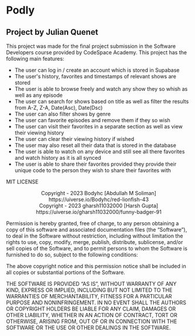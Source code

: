 # Podly

## Project by Julian Quenet
This project was made for the final project submission in the Software Developers course provided by CodeSpace Academy.
This project has the following main features:

- The user can log in / create an account which is stored in Supabase
- The user's history, favorites and timestamps of relevant shows are stored
- The user is able to browse freely and watch any show they so whish as well as any episode
- The user can search for shows based on title as well as filter the results from A-Z, Z-A, Date(Asc), Date(Dsc)
- The user can also filter shows by genre 
- The user can favorite episodes and remove them if they so wish 
- The user can visit their favorites in a separate section as well as view their viewing history
- The user can clear their viewing history if wished
- The user may also reset all their data that is stored in the database
- The user is able to watch on any device and still see all there favorites and watch history as it is all synced
- The user is able to share their favorites provided they provide their unique code to the person they wish to share 
their favorites with 

MIT LICENSE
<p align="center">
Copyright - 2023 Bodyhc [Abdullah M Soliman] https://uiverse.io/Bodyhc/red-lionfish-43
<br>
Copyright - 2023 gharsh11032000 [Harsh Gupta] https://uiverse.io/gharsh11032000/funny-badger-91

Permission is hereby granted, free of charge, to any person obtaining a copy of this software and associated documentation files (the “Software”), to deal in the Software without restriction, including without limitation the rights to use, copy, modify, merge, publish, distribute, sublicense, and/or sell copies of the Software, and to permit persons to whom the Software is furnished to do so, subject to the following conditions:

The above copyright notice and this permission notice shall be included in all copies or substantial portions of the Software.

THE SOFTWARE IS PROVIDED “AS IS”, WITHOUT WARRANTY OF ANY KIND, EXPRESS OR IMPLIED, INCLUDING BUT NOT LIMITED TO THE WARRANTIES OF MERCHANTABILITY, FITNESS FOR A PARTICULAR PURPOSE AND NONINFRINGEMENT. IN NO EVENT SHALL THE AUTHORS OR COPYRIGHT HOLDERS BE LIABLE FOR ANY CLAIM, DAMAGES OR OTHER LIABILITY, WHETHER IN AN ACTION OF CONTRACT, TORT OR OTHERWISE, ARISING FROM, OUT OF OR IN CONNECTION WITH THE SOFTWARE OR THE USE OR OTHER DEALINGS IN THE SOFTWARE.

</p>





